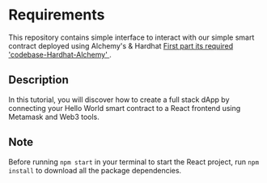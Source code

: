 # Requirements

This repository contains simple interface to interact with our simple smart contract deployed using Alchemy's & Hardhat [First part its required 'codebase-Hardhat-Alchemy' ](https://github.com/RabieLakhdar/codebase-Hardhat-Alchemy). 

## Description

In this tutorial, you will discover how to create a full stack dApp by connecting your Hello World smart contract to a React frontend using Metamask and Web3 tools.

## Note

Before running `npm start` in your terminal to start the React project, run `npm install` to download all the package dependencies.


